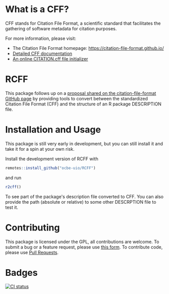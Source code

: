 # What is a CFF?

CFF stands for Citation File Format, a scientific standard that facilitates the gathering of software metadata for citation purposes.

For more information, please visit:

- The Citation File Format homepage: https://citation-file-format.github.io/
- [Detailed CFF documentation](https://github.com/citation-file-format/citation-file-format/blob/master/README.md)
- [An online CITATION.cff file initializer](https://citation-file-format.github.io/cff-initializer-javascript/)

# RCFF

This package follows up on a [proposal shared on the citation-file-format GitHub page](https://github.com/citation-file-format/citation-file-format/issues/110#issue-648726798)
by providing tools to convert between the standardized Citation File Format (CFF) and the structure of an R package DESCRIPTION file.

# Installation and Usage

This package is still very early in development, but you can still install it and take it for a spin at your own risk.

Install the development version of RCFF with

```r
remotes::install_github("ocbe-uio/RCFF")
```

and run

```r
r2cff()
```

To see part of the package's description file converted to CFF. You can also provide the path (absolute or relative) to some other DESCRPTION file to test it.

# Contributing

This package is licensed under the GPL, all contributions are welcome. To submit a bug or a feature request, please use [this form](https://github.com/ocbe-uio/RCFF/issues/new). To contribute code, please use [Pull Requests](https://github.com/ocbe-uio/RCFF/pulls).

# Badges

[![CI status](https://github.com/ocbe-uio/RCFF/workflows/R-CMD-check/badge.svg)](https://github.com/ocbe-uio/RCFF/actions)